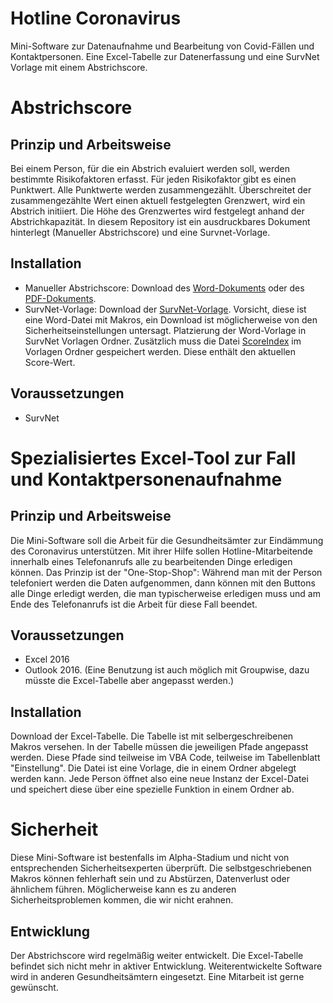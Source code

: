 # Hotline Coronavirus
Mini-Software zur Datenaufnahme und Bearbeitung von Covid-Fällen und Kontaktpersonen. Eine Excel-Tabelle zur Datenerfassung und eine SurvNet Vorlage mit einem Abstrichscore.  

# Abstrichscore

## Prinzip und Arbeitsweise
Bei einem Person, für die ein Abstrich evaluiert werden soll, werden bestimmte Risikofaktoren erfasst. Für jeden Risikofaktor gibt es einen Punktwert. Alle Punktwerte werden zusammengezählt. Überschreitet der zusammengezählte Wert einen aktuell festgelegten Grenzwert, wird ein Abstrich initiiert. Die Höhe des Grenzwertes wird festgelegt anhand der Abstrichkapazität. In diesem Repository ist ein ausdruckbares Dokument hinterlegt (Manueller Abstrichscore) und eine Survnet-Vorlage.

## Installation
- Manueller Abstrichscore: Download des [Word-Dokuments](Abstrichscore_manuell.docx) oder des [PDF-Dokuments](Abstrichscore_manuell.pdf). 
- SurvNet-Vorlage: Download der [SurvNet-Vorlage](https://github.com/jakobschumacher/hotline_coronavirus/blob/master/Covid%20-%20Abstrichscore%20-%20Vorstellung.dotm). Vorsicht, diese ist eine Word-Datei mit Makros, ein Download ist möglicherweise von den Sicherheitseinstellungen untersagt. Platzierung der Word-Vorlage in SurvNet Vorlagen Ordner. Zusätzlich muss die Datei [ScoreIndex](https://github.com/jakobschumacher/hotline_coronavirus/blob/master/ScoreIndex.txt) im Vorlagen Ordner gespeichert werden. Diese enthält den aktuellen Score-Wert.

## Voraussetzungen
* SurvNet

# Spezialisiertes Excel-Tool zur Fall und Kontaktpersonenaufnahme

## Prinzip und Arbeitsweise
Die Mini-Software soll die Arbeit für die Gesundheitsämter zur Eindämmung des Coronavirus unterstützen. Mit ihrer Hilfe sollen Hotline-Mitarbeitende innerhalb eines Telefonanrufs alle zu bearbeitenden Dinge erledigen können. Das Prinzip ist der "One-Stop-Shop": Während man mit der Person telefoniert werden die Daten aufgenommen, dann können mit den Buttons alle Dinge erledigt werden, die man typischerweise erledigen muss und am Ende des Telefonanrufs ist die Arbeit für diese Fall beendet. 

## Voraussetzungen
* Excel 2016
* Outlook 2016. (Eine Benutzung ist auch möglich mit Groupwise, dazu müsste die Excel-Tabelle aber angepasst werden.)

## Installation
Download der Excel-Tabelle. Die Tabelle ist mit selbergeschreibenen Makros versehen. 
In der Tabelle müssen die jeweiligen Pfade angepasst werden. Diese Pfade sind teilweise im VBA Code, teilweise im Tabellenblatt "Einstellung". Die Datei ist eine Vorlage, die in einem Ordner abgelegt werden kann. Jede Person öffnet also eine neue Instanz der Excel-Datei und speichert diese über eine spezielle Funktion in einem Ordner ab. 


# Sicherheit
Diese Mini-Software ist bestenfalls im Alpha-Stadium und nicht von entsprechenden Sicherheitsexperten überprüft. Die selbstgeschriebenen Makros können fehlerhaft sein und zu Abstürzen, Datenverlust oder ähnlichem führen. Möglicherweise kann es zu anderen Sicherheitsproblemen kommen, die wir nicht erahnen. 

## Entwicklung
Der Abstrichscore wird regelmäßig weiter entwickelt. Die Excel-Tabelle  befindet sich nicht mehr in aktiver Entwicklung. Weiterentwickelte Software wird in anderen Gesundheitsämtern eingesetzt. Eine Mitarbeit ist gerne gewünscht. 



